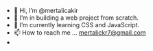 - 👋 Hi, I’m @mertalicakir
- 👀 I’m in building a web project from scratch.
- 🌱 I’m currently learning CSS and JavaScript.
- 📫 How to reach me ... mertalickr7@gmail.com
- 

<!---
mertalicakir/mertalicakir is a ✨ special ✨ repository because its `README.md` (this file) appears on your GitHub profile.
You can click the Preview link to take a look at your changes.
--->

